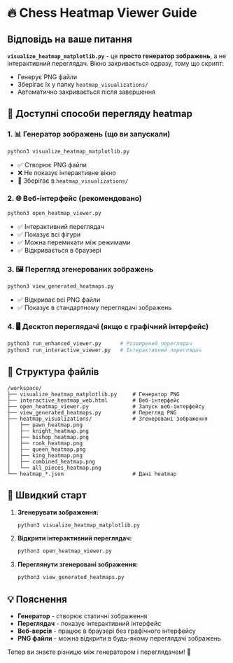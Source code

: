 # 🔥 Chess Heatmap Viewer Guide

## Відповідь на ваше питання

**`visualize_heatmap_matplotlib.py`** - це **просто генератор зображень**, а не інтерактивний переглядач. Вікно закривається одразу, тому що скрипт:
- Генерує PNG файли
- Зберігає їх у папку `heatmap_visualizations/`
- Автоматично закривається після завершення

## 🎯 Доступні способи перегляду heatmap

### 1. 📊 Генератор зображень (що ви запускали)
```bash
python3 visualize_heatmap_matplotlib.py
```
- ✅ Створює PNG файли
- ❌ Не показує інтерактивне вікно
- 📁 Зберігає в `heatmap_visualizations/`

### 2. 🌐 Веб-інтерфейс (рекомендовано)
```bash
python3 open_heatmap_viewer.py
```
- ✅ Інтерактивний переглядач
- ✅ Показує всі фігури
- ✅ Можна перемикати між режимами
- ✅ Відкривається в браузері

### 3. 🖼️ Перегляд згенерованих зображень
```bash
python3 view_generated_heatmaps.py
```
- ✅ Відкриває всі PNG файли
- ✅ Показує в стандартному переглядачі зображень

### 4. 🖥️ Десктоп переглядачі (якщо є графічний інтерфейс)
```bash
python3 run_enhanced_viewer.py      # Розширений переглядач
python3 run_interactive_viewer.py   # Інтерактивний переглядач
```

## 📁 Структура файлів

```
/workspace/
├── visualize_heatmap_matplotlib.py     # Генератор PNG
├── interactive_heatmap_web.html        # Веб-інтерфейс
├── open_heatmap_viewer.py              # Запуск веб-інтерфейсу
├── view_generated_heatmaps.py          # Перегляд PNG
├── heatmap_visualizations/             # Згенеровані зображення
│   ├── pawn_heatmap.png
│   ├── knight_heatmap.png
│   ├── bishop_heatmap.png
│   ├── rook_heatmap.png
│   ├── queen_heatmap.png
│   ├── king_heatmap.png
│   ├── combined_heatmap.png
│   └── all_pieces_heatmap.png
└── heatmap_*.json                      # Дані heatmap
```

## 🚀 Швидкий старт

1. **Згенерувати зображення:**
   ```bash
   python3 visualize_heatmap_matplotlib.py
   ```

2. **Відкрити інтерактивний переглядач:**
   ```bash
   python3 open_heatmap_viewer.py
   ```

3. **Переглянути згенеровані зображення:**
   ```bash
   python3 view_generated_heatmaps.py
   ```

## 💡 Пояснення

- **Генератор** - створює статичні зображення
- **Переглядач** - показує інтерактивний інтерфейс
- **Веб-версія** - працює в браузері без графічного інтерфейсу
- **PNG файли** - можна відкрити в будь-якому переглядачі зображень

Тепер ви знаєте різницю між генератором і переглядачем! 🎉